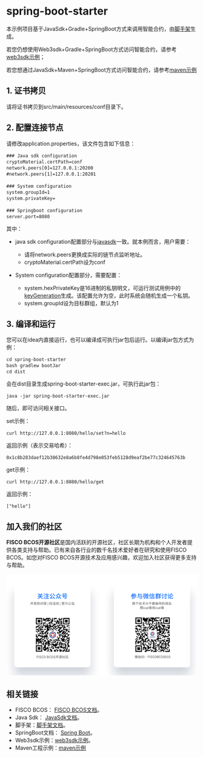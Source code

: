 # spring-boot-starter

本示例项目基于JavaSdk+Gradle+SpringBoot方式来调用智能合约，由[脚手架](https://github.com/WeBankBlockchain/SmartDev-Scaffold)生成。

若您仍想使用Web3sdk+Gradle+SpringBoot方式访问智能合约，请参考[web3sdk示例](https://github.com/FISCO-BCOS/spring-boot-starter/tree/master-web3sdk)；

若您想通过JavaSdk+Maven+SpringBoot方式访问智能合约，请参考[maven示例](https://github.com/FISCO-BCOS/spring-boot-crud)


## 1. 证书拷贝

请将证书拷贝到src/main/resources/conf目录下。

## 2. 配置连接节点

请修改application.properties，该文件包含如下信息：
```
### Java sdk configuration
cryptoMaterial.certPath=conf
network.peers[0]=127.0.0.1:20200
#network.peers[1]=127.0.0.1:20201

### System configuration
system.groupId=1
system.privateKey=

### Springboot configuration
server.port=8080

```
其中：
- java sdk configuration配置部分与[javasdk](https://fisco-bcos-documentation.readthedocs.io/zh_CN/latest/docs/sdk/java_sdk/configuration.html)一致。就本例而言，用户需要：
    * 请将network.peers更换成实际的链节点监听地址。
    * cryptoMaterial.certPath设为conf

- System configuration配置部分，需要配置：
    * system.hexPrivateKey是16进制的私钥明文，可运行测试用例中的[keyGeneration](src/org.example.demo.Demos.test/java/org/example/demo/Demos.java)生成。该配置允许为空，此时系统会随机生成一个私钥。
    * system.groupId设为目标群组，默认为1


## 3. 编译和运行
您可以在idea内直接运行，也可以编译成可执行jar包后运行。以编译jar包方式为例：

```
cd spring-boot-starter
bash gradlew bootJar
cd dist
```
会在dist目录生成spring-boot-starter-exec.jar，可执行此jar包：
```
java -jar spring-boot-starter-exec.jar
```
随后，即可访问相关接口。

set示例：

```
curl http://127.0.0.1:8080/hello/set?n=hello
```
返回示例（表示交易哈希）：
```
0x1c8b283daef12b38632e8a6b8fe4d798e053feb5128d9eaf2be77c324645763b
```

get示例：

```
curl http://127.0.0.1:8080/hello/get
```
返回示例：
```
["hello"]
```


## 加入我们的社区

**FISCO BCOS开源社区**是国内活跃的开源社区，社区长期为机构和个人开发者提供各类支持与帮助。已有来自各行业的数千名技术爱好者在研究和使用FISCO BCOS。如您对FISCO BCOS开源技术及应用感兴趣，欢迎加入社区获得更多支持与帮助。

![](https://raw.githubusercontent.com/FISCO-BCOS/LargeFiles/master/images/QR_image.png)

## 相关链接

- FISCO BCOS： [FISCO BCOS文档](https://fisco-bcos-documentation.readthedocs.io/zh_CN/latest/docs/introduction.html)。
- Java Sdk： [JavaSdk文档](https://fisco-bcos-documentation.readthedocs.io/zh_CN/latest/docs/sdk/java_sdk/index.html)。
- 脚手架：[脚手架文档](https://smartdev-doc.readthedocs.io/zh_CN/latest/docs/WeBankBlockchain-SmartDev-Scaffold/intro.html)。
- SpringBoot文档： [Spring Boot](https://spring.io/guides/gs/spring-boot/)。
- Web3sdk示例：[web3sdk示例](https://github.com/FISCO-BCOS/spring-boot-starter/tree/master-web3sdk)。
- Maven工程示例：[maven示例](https://github.com/FISCO-BCOS/spring-boot-crud)